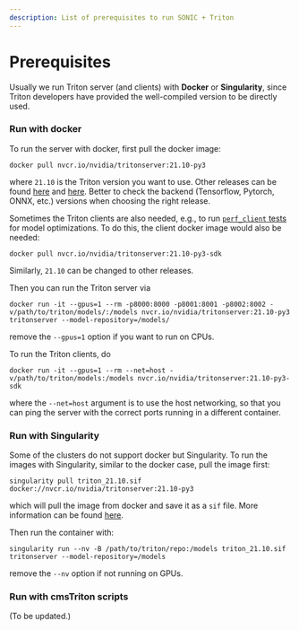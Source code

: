 ```yaml
---
description: List of prerequisites to run SONIC + Triton
---
```


# Prerequisites

Usually we run Triton server (and clients) with **Docker** or **Singularity**, since Triton developers have provided the well-compiled version to be directly used.&#x20;

### Run with docker

To run the server with docker, first pull the docker image:

```
docker pull nvcr.io/nvidia/tritonserver:21.10-py3
```

where `21.10` is the Triton version you want to use. Other releases can be found [here](https://docs.nvidia.com/deeplearning/triton-inference-server/release-notes/index.html) and [here](https://github.com/triton-inference-server/server/releases). Better to check the backend (Tensorflow, Pytorch, ONNX, etc.) versions when choosing the right release.

Sometimes the Triton clients are also needed, e.g., to run [`perf_client` tests](https://github.com/triton-inference-server/server/blob/main/docs/perf\_analyzer.md) for model optimizations. To do this, the client docker image would also be needed:

```
docker pull nvcr.io/nvidia/tritonserver:21.10-py3-sdk
```

Similarly, `21.10` can be changed to other releases.

Then you can run the Triton server via

```
docker run -it --gpus=1 --rm -p8000:8000 -p8001:8001 -p8002:8002 -v/path/to/triton/models/:/models nvcr.io/nvidia/tritonserver:21.10-py3 tritonserver --model-repository=/models/
```

remove the `--gpus=1` option if you want to run on CPUs.

To run the Triton clients, do

```
docker run -it --gpus=1 --rm --net=host -v/path/to/triton/models:/models nvcr.io/nvidia/tritonserver:21.10-py3-sdk
```

where the `--net=host` argument is to use the host networking, so that you can ping the server with the correct ports running in a different container.

### Run with Singularity

&#x20;Some of the clusters do not support docker but Singularity. To run the images with Singularity, similar to the docker case, pull the image first:

```
singularity pull triton_21.10.sif docker://nvcr.io/nvidia/tritonserver:21.10-py3
```

which will pull the image from docker and save it as a `sif` file. More information can be found [here](https://sylabs.io/guides/3.2/user-guide/cli/singularity\_pull.html).

Then run the container with:

```
singularity run --nv -B /path/to/triton/repo:/models triton_21.10.sif tritonserver --model-repository=/models
```

remove the `--nv` option if not running on GPUs.

### Run with cmsTriton scripts

(To be updated.)
